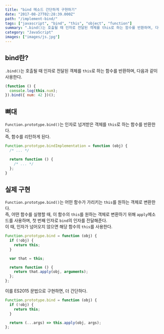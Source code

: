 ```yaml
---
title: "bind 메소드 간단하게 구현하기"
date: "2017-08-27T02:28:39.000Z"
path: "/implement-bind/"
tags: ["javascript", "bind", "this", "object", "function"]
summary: ".bind()는 호출될 때 인자로 전달된 객체를 this로 하는 함수를 반환하며, 다음과 같이 사용한다."
category: "JavaScript"
images: ["images/js.jpg"]
---
```


## bind란?
`.bind()`는 호출될 때 인자로 전달된 객체를 `this`로 하는 함수를 반환하며, 다음과 같이 사용한다.

```js
(function () {
  console.log(this.num);
}).bind({ num: 42 })();
```

## 뼈대
`Function.prototype.bind()`는 인자로 넘겨받은 객체를 `this`로 하는 함수를 반환한다.<br />
즉, 함수를 리턴하게 된다.

```js
Function.prototype.bindImplementation = function (obj) {
  /* ... */

  return function () {
    /* ... */
  };
}
```

## 실제 구현
`Function.prototype.bind()`는 어떤 함수가 가리키는 `this`를 원하는 객체로 변환한다.<br />
즉, 어떤 함수를 실행할 때, 이 함수의 `this`를 원하는 객체로 변환하기 위해 `apply`메소드를 사용하며, 첫 번째 인자로 `bind`의 인자를 전달해준다.<br />
이 때, 인자가 넘어오지 않으면 해당 함수의 `this`를 사용한다.

```js
Function.prototype.bind = function (obj) {
  if (!obj) {
    return this;
  }

  var that = this;

  return function () {
    return that.apply(obj, arguments);
  };
};
```

이를 ES2015 문법으로 구현하면, 더 간단하다.

```js
Function.prototype.bind = function (obj) {
  if (!obj) {
    return this;
  }

  return (...args) => this.apply(obj, args);
};
```
